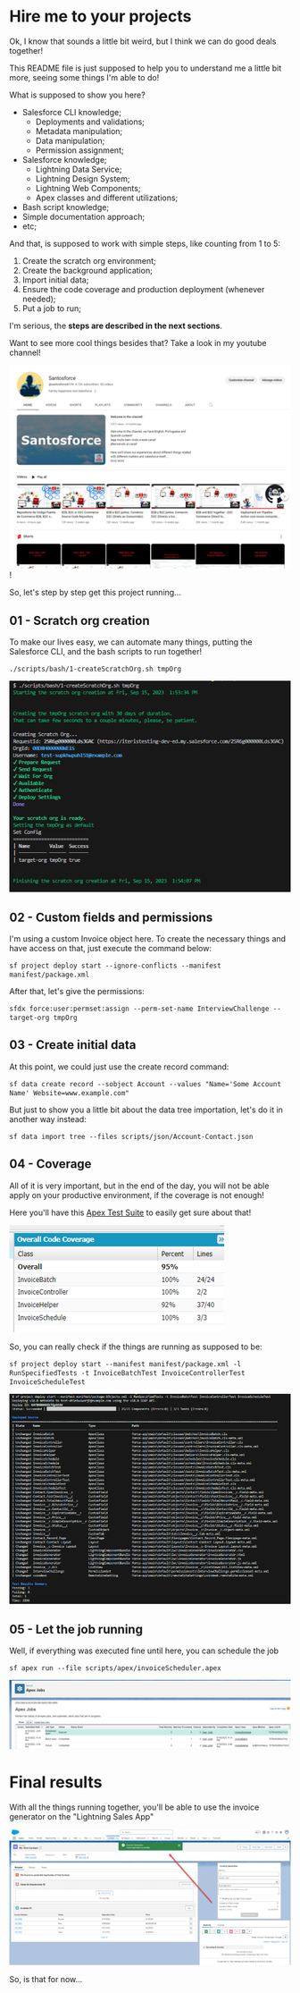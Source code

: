 # Hire me to your projects

Ok, I know that sounds a little bit weird, but I think we can do good deals together!

This README file is just supposed to help you to understand me a little bit more, seeing some things I'm able to do!

What is supposed to show you here?

* Salesforce CLI knowledge;
    * Deployments and validations;
    * Metadata manipulation;
    * Data manipulation;
    * Permission assignment;
* Salesforce knowledge;
    * Lightning Data Service;
    * Lightning Design System;
    * Lightning Web Components;
    * Apex classes and different utilizations;
* Bash script knowledge;
* Simple documentation approach;
* etc;

And that, is supposed to work with simple steps, like counting from 1 to 5:

1. Create the scratch org environment;
1. Create the background application;
1. Import initial data;
1. Ensure the code coverage and production deployment (whenever needed);
1. Put a job to run;

I'm serious, the **steps are described in the next sections**.

Want to see more cool things besides that?
Take a look in my youtube channel!

[![youtube channel](images/santosforceChannel.png)](https://www.youtube.com/channel/UCn4eRGgTiZLz1rb2qXLfjew)!

So, let's step by step get this project running...

## 01 - Scratch org creation

To make our lives easy, we can automate many things, putting the Salesforce CLI, and the bash scripts to run together!

    ./scripts/bash/1-createScratchOrg.sh tmpOrg

![Scratch Org Creation](images/01-ScratchOrgCreation.png)

## 02 - Custom fields and permissions

I'm using a custom Invoice object here.
To create the necessary things and have access on that, just execute the command below:

    sf project deploy start --ignore-conflicts --manifest manifest/package.xml

After that, let's give the permissions:

    sfdx force:user:permset:assign --perm-set-name InterviewChallenge --target-org tmpOrg

## 03 - Create initial data

At this point, we could just use the create record command:

    sf data create record --sobject Account --values "Name='Some Account Name' Website=www.example.com"

But just to show you a little bit about the data tree importation, let's do it in another way instead:

    sf data import tree --files scripts/json/Account-Contact.json 

## 04  - Coverage
All of it is very important, but in the end of the day, you will not be able apply on your productive environment, if the coverage is not enough!

Here you'll have this [Apex Test Suite](force-app/main/default/testSuites/TestAllTogether.testSuite-meta.xml) to easily get sure about that!

![Run All Together](images/RunAllTogether.png)

So, you can really check if the things are running as supposed to be:

    sf project deploy start --manifest manifest/package.xml -l RunSpecifiedTests -t InvoiceBatchTest InvoiceControllerTest InvoiceScheduleTest

![Full Deployment](images/fullDeployment.png)

## 05 - Let the job running

Well, if everything was executed fine until here, you can schedule the job

    sf apex run --file scripts/apex/invoiceScheduler.apex

![Invoice Scheduler](images/InvoiceScheduler.png)

# Final results

With all the things running together, you'll be able to use the invoice generator on the "Lightning Sales App"

![Invoice Generator](images/invoiceGenerator.png)

So, is that for now...